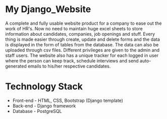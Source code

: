 # My Django_Website

A complete and fully usable website product for a company to ease out the work of HR's. Now no need to maintain huge excel sheets to store information about candidates, companies, job openings and stuff. Every thing is made easier through create, update and delete forms and the data is displayed in the form of tables from the database. The data can also be uploaded through csv files. Different privileges are given to the admin and staff users. The website also has a unique tracker for each logged in user where the person can keep track, schedule interviews and send auto-generated emails to his/her respective candidates. 

# Technology Stack

* Front-end - HTML, CSS, Bootstrap (Django template)
* Back-end - Django framework
* Database - PostgreSQL
